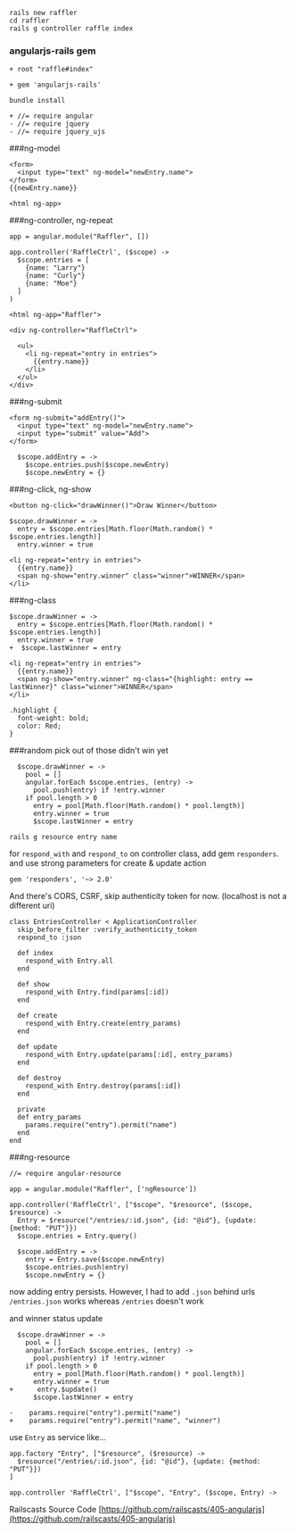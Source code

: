 ```
rails new raffler
cd raffler
rails g controller raffle index
```

### angularjs-rails gem
```
+ root "raffle#index"

+ gem 'angularjs-rails'

bundle install
```

```
+ //= require angular
- //= require jquery
- //= require jquery_ujs
```

###ng-model
```
<form>
  <input type="text" ng-model="newEntry.name">
</form> 
{{newEntry.name}}

<html ng-app>
```

###ng-controller, ng-repeat
```
app = angular.module("Raffler", [])

app.controller('RaffleCtrl', ($scope) ->
  $scope.entries = [
    {name: "Larry"}
    {name: "Curly"}
    {name: "Moe"}
  ]
)

<html ng-app="Raffler">

<div ng-controller="RaffleCtrl">
  
  <ul>
    <li ng-repeat="entry in entries">
      {{entry.name}}
    </li>
  </ul>
</div>
```

###ng-submit
```
<form ng-submit="addEntry()">
  <input type="text" ng-model="newEntry.name">
  <input type="submit" value="Add">
</form>

  $scope.addEntry = ->
    $scope.entries.push($scope.newEntry)
    $scope.newEntry = {}
```

###ng-click, ng-show
```
<button ng-click="drawWinner()">Draw Winner</button>

$scope.drawWinner = ->
  entry = $scope.entries[Math.floor(Math.random() * $scope.entries.length)]
  entry.winner = true

<li ng-repeat="entry in entries">
  {{entry.name}}
  <span ng-show="entry.winner" class="winner">WINNER</span>
</li>
```

###ng-class
```
$scope.drawWinner = ->
  entry = $scope.entries[Math.floor(Math.random() * $scope.entries.length)]
  entry.winner = true
+  $scope.lastWinner = entry

<li ng-repeat="entry in entries">
  {{entry.name}}
  <span ng-show="entry.winner" ng-class="{highlight: entry == lastWinner}" class="winner">WINNER</span>
</li>

.highlight {
  font-weight: bold;
  color: Red;
}
```

###random pick out of those didn't win yet
```
  $scope.drawWinner = ->
    pool = []
    angular.forEach $scope.entries, (entry) ->
      pool.push(entry) if !entry.winner
    if pool.length > 0
      entry = pool[Math.floor(Math.random() * pool.length)]
      entry.winner = true
      $scope.lastWinner = entry
```

```
rails g resource entry name
```

for `respond_with` and `respond_to` on controller class, add gem `responders`. and use strong parameters for create & update action  

```
gem 'responders', '~> 2.0'
```

And there's CORS, CSRF, skip authenticity token for now. (localhost is not a different uri)

```
class EntriesController < ApplicationController
  skip_before_filter :verify_authenticity_token
  respond_to :json

  def index
    respond_with Entry.all
  end

  def show
    respond_with Entry.find(params[:id])
  end

  def create
    respond_with Entry.create(entry_params)
  end

  def update
    respond_with Entry.update(params[:id], entry_params)
  end

  def destroy
    respond_with Entry.destroy(params[:id])
  end

  private
  def entry_params
    params.require("entry").permit("name")
  end
end
```

###ng-resource
```
//= require angular-resource

app = angular.module("Raffler", ['ngResource'])

app.controller('RaffleCtrl', ["$scope", "$resource", ($scope, $resource) ->
  Entry = $resource("/entries/:id.json", {id: "@id"}, {update: {method: "PUT"}})
  $scope.entries = Entry.query()

  $scope.addEntry = ->
    entry = Entry.save($scope.newEntry)
    $scope.entries.push(entry)
    $scope.newEntry = {}
```

now adding entry persists. However, I had to add `.json` behind urls `/entries.json` works whereas `/entries` doesn't work


and winner status update
```
  $scope.drawWinner = ->
    pool = []
    angular.forEach $scope.entries, (entry) ->
      pool.push(entry) if !entry.winner
    if pool.length > 0
      entry = pool[Math.floor(Math.random() * pool.length)]
      entry.winner = true
+      entry.$update()
      $scope.lastWinner = entry

-    params.require("entry").permit("name")
+    params.require("entry").permit("name", "winner")
```

use `Entry` as service like...

```
app.factory "Entry", ["$resource", ($resource) ->
  $resource("/entries/:id.json", {id: "@id"}, {update: {method: "PUT"}})
]

app.controller 'RaffleCtrl', ["$scope", "Entry", ($scope, Entry) ->
```

Railscasts Source Code [https://github.com/railscasts/405-angularjs](https://github.com/railscasts/405-angularjs)
